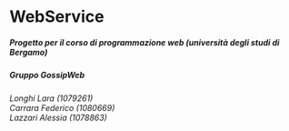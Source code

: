 <h1>WebService </h1>
<h5>Progetto per il corso di programmazione web (università degli studi di Bergamo)</h5>
<h5><b>Gruppo GossipWeb</b></h5>
<h6>Longhi Lara (1079261)</br>
Carrara Federico (1080669)</br>
Lazzari Alessia (1078863)</h6>

